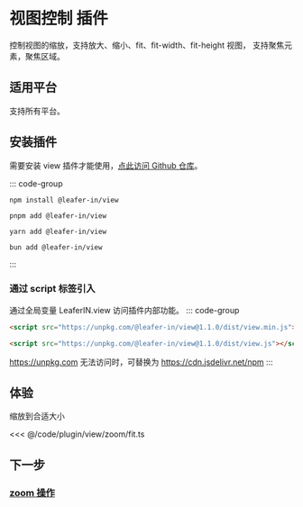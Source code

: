 # 视图控制 插件

控制视图的缩放，支持放大、缩小、fit、fit-width、fit-height 视图， 支持聚焦元素，聚焦区域。

## 适用平台

支持所有平台。

## 安装插件

需要安装 view 插件才能使用，[点此访问 Github 仓库](https://github.com/leaferjs/leafer-in/tree/main/packages/view)。

::: code-group

```sh[npm]
npm install @leafer-in/view
```

```sh[pnpm]
pnpm add @leafer-in/view
```

```sh[yarn]
yarn add @leafer-in/view
```

```sh[bun]
bun add @leafer-in/view
```

:::

### 通过 script 标签引入

通过全局变量 LeaferIN.view 访问插件内部功能。
::: code-group

```html [view.min]
<script src="https://unpkg.com/@leafer-in/view@1.1.0/dist/view.min.js"></script>
```

```html [view]
<script src="https://unpkg.com/@leafer-in/view@1.1.0/dist/view.js"></script>
```

https://unpkg.com 无法访问时，可替换为 https://cdn.jsdelivr.net/npm
:::

## 体验

缩放到合适大小

<<< @/code/plugin/view/zoom/fit.ts

## 下一步

### [zoom 操作](./zoom.md)
